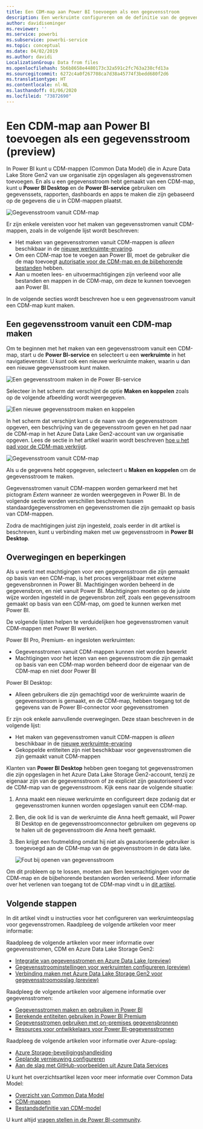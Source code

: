 ```yaml
---
title: Een CDM-map aan Power BI toevoegen als een gegevensstroom
description: Een werkruimte configureren om de definitie van de gegevensstroom en de gegevensbestanden in Azure Data Lake Storage Gen2 op te slaan
author: davidiseminger
ms.reviewer: ''
ms.service: powerbi
ms.subservice: powerbi-service
ms.topic: conceptual
ms.date: 04/02/2019
ms.author: davidi
LocalizationGroup: Data from files
ms.openlocfilehash: 5b6b8658e4480173c32a591c2fc763a238cfd13a
ms.sourcegitcommit: 6272c4a0f267708ca7d38a45774f3bedd680f2d6
ms.translationtype: HT
ms.contentlocale: nl-NL
ms.lasthandoff: 01/06/2020
ms.locfileid: "73872690"
---
```

# <a name="add-a-cdm-folder-to-power-bi-as-a-dataflow-preview"></a>Een CDM-map aan Power BI toevoegen als een gegevensstroom (preview)

In Power BI kunt u CDM-mappen (Common Data Model) die in Azure Data Lake Store Gen2 van uw organisatie zijn opgeslagen als gegevensstromen toevoegen. En als u een gegevensstroom hebt gemaakt van een CDM-map, kunt u **Power BI Desktop** en de **Power BI-service** gebruiken om gegevenssets, rapporten, dashboards en apps te maken die zijn gebaseerd op de gegevens die u in CDM-mappen plaatst.

![Gegevensstroom vanuit CDM-map](media/service-dataflows-add-cdm-folder/dataflow-from-cdm-folder_01.jpg)

Er zijn enkele vereisten voor het maken van gegevensstromen vanuit CDM-mappen, zoals in de volgende lijst wordt beschreven:

* Het maken van gegevensstromen vanuit CDM-mappen is *alleen* beschikbaar in de [nieuwe werkruimte-ervaring](service-create-the-new-workspaces.md). 
* Om een CDM-map toe te voegen aan Power BI, moet de gebruiker die de map toevoegt [autorisatie voor de CDM-map en de bijbehorende bestanden](https://go.microsoft.com/fwlink/?linkid=2029121) hebben.
* Aan u moeten lees- en uitvoermachtigingen zijn verleend voor alle bestanden en mappen in de CDM-map, om deze te kunnen toevoegen aan Power BI.

In de volgende secties wordt beschreven hoe u een gegevensstroom vanuit een CDM-map kunt maken.

## <a name="create-a-dataflow-from-a-cdm-folder"></a>Een gegevensstroom vanuit een CDM-map maken

Om te beginnen met het maken van een gegevensstroom vanuit een CDM-map, start u de **Power BI-service** en selecteert u een **werkruimte** in het navigatievenster. U kunt ook een nieuwe werkruimte maken, waarin u dan een nieuwe gegevensstroom kunt maken.

![Een gegevensstroom maken in de Power BI-service](media/service-dataflows-add-cdm-folder/dataflow-from-cdm-folder_02.jpg)

Selecteer in het scherm dat verschijnt de optie **Maken en koppelen** zoals op de volgende afbeelding wordt weergegeven.

![Een nieuwe gegevensstroom maken en koppelen](media/service-dataflows-add-cdm-folder/dataflow-from-cdm-folder_03.jpg)

In het scherm dat verschijnt kunt u de naam van de gegevensstroom opgeven, een beschrijving van de gegevensstroom geven en het pad naar de CDM-map in het Azure Data Lake Gen2-account van uw organisatie opgeven. Lees de sectie in het artikel waarin wordt beschreven [hoe u het pad voor de CDM-map verkrijgt](service-dataflows-configure-workspace-storage-settings.md#get-the-uri-of-stored-dataflow-files). 

![Gegevensstroom vanuit CDM-map](media/service-dataflows-add-cdm-folder/dataflow-from-cdm-folder_01.jpg)

Als u de gegevens hebt opgegeven, selecteert u **Maken en koppelen** om de gegevensstroom te maken.

Gegevensstromen vanuit CDM-mappen worden gemarkeerd met het pictogram *Extern* wanneer ze worden weergegeven in Power BI. In de volgende sectie worden verschillen beschreven tussen standaardgegevensstromen en gegevensstromen die zijn gemaakt op basis van CDM-mappen.

Zodra de machtigingen juist zijn ingesteld, zoals eerder in dit artikel is beschreven, kunt u verbinding maken met uw gegevensstroom in **Power BI Desktop**.


## <a name="considerations-and-limitations"></a>Overwegingen en beperkingen

Als u werkt met machtigingen voor een gegevensstroom die zijn gemaakt op basis van een CDM-map, is het proces vergelijkbaar met externe gegevensbronnen in Power BI. Machtigingen worden beheerd in de gegevensbron, en niet vanuit Power BI. Machtigingen moeten op de juiste wijze worden ingesteld in de gegevensbron zelf, zoals een gegevensstroom gemaakt op basis van een CDM-map, om goed te kunnen werken met Power BI.

De volgende lijsten helpen te verduidelijken hoe gegevensstromen vanuit CDM-mappen met Power BI werken.

Power BI Pro, Premium- en ingesloten werkruimten:
* Gegevensstromen vanuit CDM-mappen kunnen niet worden bewerkt
* Machtigingen voor het lezen van een gegevensstroom die zijn gemaakt op basis van een CDM-map worden beheerd door de eigenaar van de CDM-map en niet door Power BI

Power BI Desktop:
* Alleen gebruikers die zijn gemachtigd voor de werkruimte waarin de gegevensstroom is gemaakt, en de CDM-map, hebben toegang tot de gegevens van de Power BI-connector voor gegevensstromen


Er zijn ook enkele aanvullende overwegingen. Deze staan beschreven in de volgende lijst:

* Het maken van gegevensstromen vanuit CDM-mappen is *alleen* beschikbaar in de [nieuwe werkruimte-ervaring](service-create-the-new-workspaces.md)
* Gekoppelde entiteiten zijn niet beschikbaar voor gegevensstromen die zijn gemaakt vanuit CDM-mappen


Klanten van **Power BI Desktop** hebben geen toegang tot gegevensstromen die zijn opgeslagen in het Azure Data Lake Storage Gen2-account, tenzij ze eigenaar zijn van de gegevensstroom of ze expliciet zijn geautoriseerd voor de CDM-map van de gegevensstroom. Kijk eens naar de volgende situatie:

1.  Anna maakt een nieuwe werkruimte en configureert deze zodanig dat er gegevensstromen kunnen worden opgeslagen vanuit een CDM-map.
2.  Ben, die ook lid is van de werkruimte die Anna heeft gemaakt, wil Power BI Desktop en de gegevensstroomconnector gebruiken om gegevens op te halen uit de gegevensstroom die Anna heeft gemaakt.
3.  Ben krijgt een foutmelding omdat hij niet als geautoriseerde gebruiker is toegevoegd aan de CDM-map van de gegevensstroom in de data lake.

    ![Fout bij openen van gegevensstroom](media/service-dataflows-configure-workspace-storage-settings/dataflow-storage-settings_08.jpg)

Om dit probleem op te lossen, moeten aan Ben leesmachtigingen voor de CDM-map en de bijbehorende bestanden worden verleend. Meer informatie over het verlenen van toegang tot de CDM-map vindt u in [dit artikel](https://go.microsoft.com/fwlink/?linkid=2029121).


## <a name="next-steps"></a>Volgende stappen

In dit artikel vindt u instructies voor het configureren van werkruimteopslag voor gegevensstromen. Raadpleeg de volgende artikelen voor meer informatie:

Raadpleeg de volgende artikelen voor meer informatie over gegevensstromen, CDM en Azure Data Lake Storage Gen2:

* [Integratie van gegevensstromen en Azure Data Lake (preview)](service-dataflows-azure-data-lake-integration.md)
* [Gegevensstroominstellingen voor werkruimten configureren (preview)](service-dataflows-configure-workspace-storage-settings.md)
* [Verbinding maken met Azure Data Lake Storage Gen2 voor gegevensstroomopslag (preview)](service-dataflows-connect-azure-data-lake-storage-gen2.md)

Raadpleeg de volgende artikelen voor algemene informatie over gegevensstromen:

* [Gegevensstromen maken en gebruiken in Power BI](service-dataflows-create-use.md)
* [Berekende entiteiten gebruiken in Power BI Premium](service-dataflows-computed-entities-premium.md)
* [Gegevensstromen gebruiken met on-premises gegevensbronnen](service-dataflows-on-premises-gateways.md)
* [Resources voor ontwikkelaars voor Power BI-gegevensstromen](service-dataflows-developer-resources.md)

Raadpleeg de volgende artikelen voor informatie over Azure-opslag:
* [Azure Storage-beveiligingshandleiding](https://docs.microsoft.com/azure/storage/common/storage-security-guide)
* [Geplande vernieuwing configureren](refresh-scheduled-refresh.md)
* [Aan de slag met GitHub-voorbeelden uit Azure Data Services](https://aka.ms/cdmadstutorial)

U kunt het overzichtsartikel lezen voor meer informatie over Common Data Model:
* [Overzicht van Common Data Model](https://docs.microsoft.com/powerapps/common-data-model/overview)
* [CDM-mappen](https://go.microsoft.com/fwlink/?linkid=2045304)
* [Bestandsdefinitie van CDM-model](https://go.microsoft.com/fwlink/?linkid=2045521)

U kunt altijd [vragen stellen in de Power BI-community](https://community.powerbi.com/).

